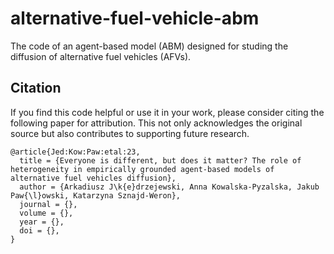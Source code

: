 # alternative-fuel-vehicle-abm
The code of an agent-based model (ABM) designed for studing the diffusion of alternative fuel vehicles (AFVs).

## Citation
If you find this code helpful or use it in your work, please consider citing the following paper for attribution. This not only acknowledges the original source but also contributes to supporting future research.
```
@article{Jed:Kow:Paw:etal:23,
  title = {Everyone is different, but does it matter? The role of heterogeneity in empirically grounded agent-based models of alternative fuel vehicles diffusion},
  author = {Arkadiusz J\k{e}drzejewski, Anna Kowalska-Pyzalska, Jakub Paw{\l}owski, Katarzyna Sznajd-Weron},
  journal = {},
  volume = {},
  year = {},
  doi = {},
}
```
